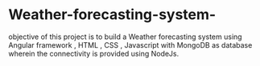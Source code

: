 # Weather-forecasting-system-
objective of this project is to build a Weather forecasting system using Angular framework , HTML , CSS , Javascript with MongoDB as database wherein the connectivity is provided using NodeJs. 
